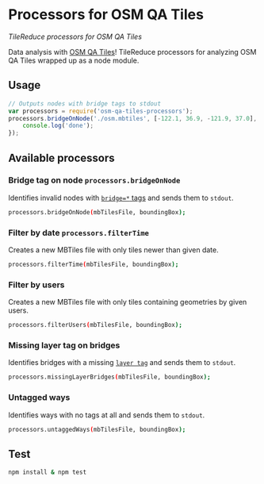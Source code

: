 # Processors for OSM QA Tiles

*TileReduce processors for OSM QA Tiles*

Data analysis with [OSM QA Tiles](http://osmlab.github.io/osm-qa-tiles/)! TileReduce processors for analyzing OSM QA Tiles wrapped up as a node module.

## Usage

```javascript
// Outputs nodes with bridge tags to stdout
var processors = require('osm-qa-tiles-processors');
processors.bridgeOnNode('./osm.mbtiles', [-122.1, 36.9, -121.9, 37.0], function() {
    console.log('done');
});
```

## Available processors

### Bridge tag on node `processors.bridgeOnNode`

Identifies invalid nodes with [`bridge=*` tags](http://wiki.openstreetmap.org/wiki/Key:bridge) and sends them to `stdout`.

```sh javascript
processors.bridgeOnNode(mbTilesFile, boundingBox);
```

### Filter by date `processors.filterTime`

Creates a new MBTiles file with only tiles newer than given date.

```sh javascript
processors.filterTime(mbTilesFile, boundingBox);
```

### Filter by users

Creates a new MBTiles file with only tiles containing geometries by given users.

```sh javascript
processors.filterUsers(mbTilesFile, boundingBox);
```

### Missing layer tag on bridges

Identifies bridges with a missing [`layer tag`](http://wiki.openstreetmap.org/wiki/Key:layer) and sends them to `stdout`.

```sh javascript
processors.missingLayerBridges(mbTilesFile, boundingBox);
```

### Untagged ways

Identifies ways with no tags at all and sends them to `stdout`.

```sh javascript
processors.untaggedWays(mbTilesFile, boundingBox);
```

## Test

```sh
npm install & npm test
```
